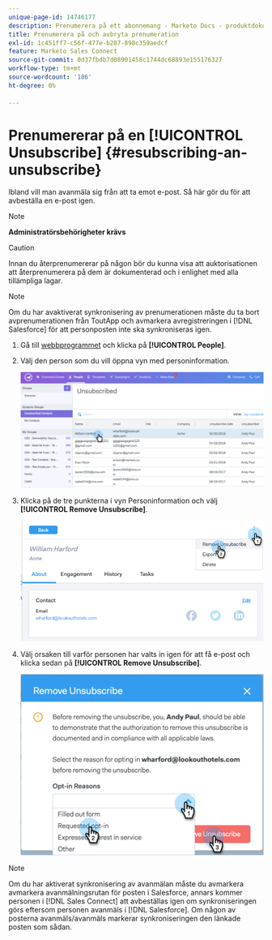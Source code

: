 ```yaml
---
unique-page-id: 14746177
description: Prenumerera på ett abonnemang - Marketo Docs - produktdokumentation
title: Prenumerera på och avbryta prenumeration
exl-id: 1c451ff7-c56f-477e-b287-898c359aedcf
feature: Marketo Sales Connect
source-git-commit: 0d37fbdb7d08901458c1744dc68893e155176327
workflow-type: tm+mt
source-wordcount: '186'
ht-degree: 0%

---
```


# Prenumererar på en [!UICONTROL Unsubscribe] {#resubscribing-an-unsubscribe}

Ibland vill man avanmäla sig från att ta emot e-post. Så här gör du för att avbeställa en e-post igen.

>[!NOTE]
>
>**Administratörsbehörigheter krävs**

>[!CAUTION]
>
>Innan du återprenumererar på någon bör du kunna visa att auktorisationen att återprenumerera på dem är dokumenterad och i enlighet med alla tillämpliga lagar.

>[!NOTE]
>
>Om du har avaktiverat synkronisering av prenumerationen måste du ta bort avprenumerationen från ToutApp och avmarkera avregistreringen i [!DNL Salesforce] för att personposten inte ska synkroniseras igen.

1. Gå till [webbprogrammet](https://toutapp.com/login) och klicka på **[!UICONTROL People]**.

1. Välj den person som du vill öppna vyn med personinformation.

   ![](assets/two.png)

1. Klicka på de tre punkterna i vyn Personinformation och välj **[!UICONTROL Remove Unsubscribe]**.

   ![](assets/three.png)

1. Välj orsaken till varför personen har valts in igen för att få e-post och klicka sedan på **[!UICONTROL Remove Unsubscribe]**.

   ![](assets/four.png)

>[!NOTE]
>
>Om du har aktiverat synkronisering av avanmälan måste du avmarkera avmarkera avanmälningsrutan för posten i Salesforce, annars kommer personen i [!DNL Sales Connect] att avbeställas igen om synkroniseringen görs eftersom personen avanmäls i [!DNL Salesforce]. Om någon av posterna avanmäls/avanmäls markerar synkroniseringen den länkade posten som sådan.
